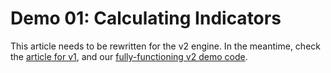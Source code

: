 # Demo 01: Calculating Indicators

This article needs to be rewritten for the v2 engine. In the meantime, check the [article for v1](../v1/Demo01.md), and our [fully-functioning v2 demo code](https://github.com/fbertram/TuringTrader/blob/develop/Algorithms/Demo%20Algorithms%20(V2)/Demo01_Indicators.cs).
